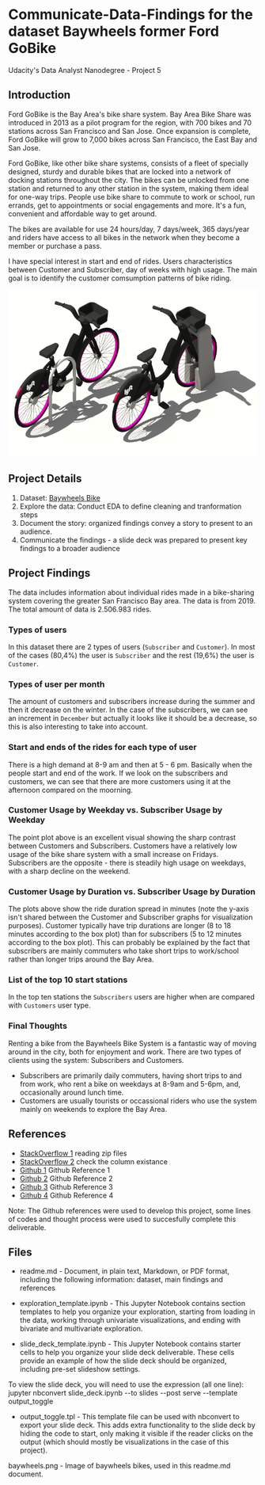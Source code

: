 # Communicate-Data-Findings for the dataset Baywheels former Ford GoBike
Udacity's Data Analyst Nanodegree - Project 5

## Introduction
Ford GoBike is the Bay Area's bike share system. Bay Area Bike Share was introduced in 2013 as a pilot program for the region, with 700 bikes and 70 stations across San Francisco and San Jose. Once expansion is complete, Ford GoBike will grow to 7,000 bikes across San Francisco, the East Bay and San Jose.

Ford GoBike, like other bike share systems, consists of a fleet of specially designed, sturdy and durable bikes that are locked into a network of docking stations throughout the city. The bikes can be unlocked from one station and returned to any other station in the system, making them ideal for one-way trips. People use bike share to commute to work or school, run errands, get to appointments or social engagements and more. It's a fun, convenient and affordable way to get around.

The bikes are available for use 24 hours/day, 7 days/week, 365 days/year and riders have access to all bikes in the network when they become a member or purchase a pass.

I have special interest in start and end of rides. Users characteristics between Customer and Subscriber, day of weeks with high usage. The main goal is to identify the customer comsumption patterns of bike riding.

![Baywheels Bikes Picture](baywheels.png)

## Project Details

1. Dataset: [Baywheels Bike](https://s3.amazonaws.com/baywheels-data/index.html)
2. Explore the data: Conduct EDA to define cleaning and tranformation steps 
3. Document the story: organized findings convey a story to present to an audience.
4. Communicate the findings - a slide deck was prepared to present key findings to a broader audience

## Project Findings

The data includes information about individual rides made in a bike-sharing system covering the greater San Francisco Bay area. The data is from 2019. The total amount of data is 2.506.983 rides.

### Types of users

In this dataset there are 2 types of users (`Subscriber` and `Customer`). In most of the cases (80,4%) the user is `Subscriber` and the rest (19,6%) the user is `Customer`.

### Types of user per month

The amount of customers and subscribers increase during the summer and then it decrease on the winter. In the case of the subscribers, we can see an increment in `December` but actually it looks like it should be a decrease, so this is also interesting to take into account.

### Start and ends of the rides for each type of user

There is a high demand at 8-9 am and then at 5 - 6 pm. Basically when the people start and end of the work. If we look on the subscribers and customers, we can see that there are more customers using it at the afternoon compared on the moorning.

### Customer Usage by Weekday vs. Subscriber Usage by Weekday

The point plot above is an excellent visual showing the sharp contrast between Customers and Subscribers. Customers have a relatively low usage of the bike share system with a small increase on Fridays. Subscribers are the opposite - there is steadily high usage on weekdays, with a sharp decline on the weekend.

### Customer Usage by Duration vs. Subscriber Usage by Duration
The plots above show the ride duration spread in minutes (note the y-axis isn't shared between the Customer and Subscriber graphs for visualization purposes). Customer typically have trip durations are longer (8 to 18 minutes according to the box plot) than for subscribers (5 to 12 minutes according to the box plot). This can probably be explained by the fact that subscribers are mainly commuters who take short trips to work/school rather than longer trips around the Bay Area.

### List of the top 10 start stations
In the top ten stations the `Subscribers` users are higher when are compared with `Customers` user type.

### Final Thoughts
Renting a bike from the Baywheels Bike System is a fantastic way of moving around in the city, both for enjoyment and work. There are two types of clients using the system: Subscribers and Customers. 

- Subscribers are primarily daily commuters, having short trips to and from work, who rent a bike on weekdays at 8-9am and 5-6pm, and, occasionally around lunch time. 
- Customers are usually tourists or occassional riders who use the system mainly on weekends to explore the Bay Area.

## References

* [StackOverflow 1](https://stackoverflow.com/questions/26942476/reading-csv-zipped-files-in-python) reading zip files
* [StackOverflow 2](https://stackoverflow.com/questions/24870306/how-to-check-if-a-column-exists-in-pandas) check the column existance
* [Github 1](https://github.com/shravankoninti/Udacity_DataAnalyst/blob/master/Project_5_Visualization/Exploratory_visualization.ipynb)  Github Reference 1
* [Github 2](https://github.com/chelseymarie6/Communicate-Data-Findings/blob/master/CommunicateData.ipynb) Github Reference 2
* [Github 3](https://github.com/kzhang789/Communicate-data-findings/blob/master/fordgobike_exploration.ipynb) Github Reference 3
* [Github 4](https://github.com/somya1212/Communicate-Ford-Bike-Data-Findings/blob/master/exploration_template_notebook.ipynb) Github Reference 4

Note: The Github references were used to develop this project, some lines of codes and thought process were used to succesfully complete this deliverable.


## Files
- readme.md - Document, in plain text, Markdown, or PDF format, including the following information: dataset, main findings and references

- exploration_template.ipynb - This Jupyter Notebook contains section templates to help you organize your exploration, starting from loading in the data, working through univariate visualizations, and ending with bivariate and multivariate exploration. 

- slide_deck_template.ipynb - This Jupyter Notebook contains starter cells to help you organize your slide deck deliverable. These cells provide an example of how the slide deck should be organized, including pre-set slideshow settings.

To view the slide deck, you will need to use the expression (all one line):
jupyter nbconvert slide_deck.ipynb --to slides --post serve --template output_toggle

- output_toggle.tpl - This template file can be used with nbconvert to export your slide deck. This adds extra functionality to the slide deck by hiding the code to start, only making it visible if the reader clicks on the output (which should mostly be visualizations in the case of this project). 

baywheels.png - Image of baywheels bikes, used in this readme.md document.
